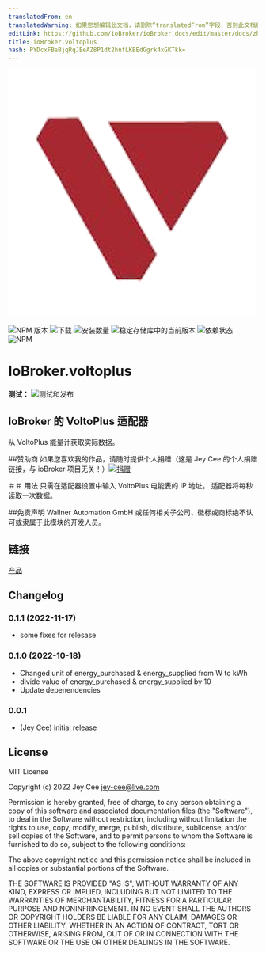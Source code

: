 ```yaml
---
translatedFrom: en
translatedWarning: 如果您想编辑此文档，请删除“translatedFrom”字段，否则此文档将再次自动翻译
editLink: https://github.com/ioBroker/ioBroker.docs/edit/master/docs/zh-cn/adapterref/iobroker.voltoplus/README.md
title: ioBroker.voltoplus
hash: PYDcxFBeBjqRqJEeAZ8P1dt2hnfLKBEdGgrk4xGKTkk=
---
```

![标识](../../../en/adapterref/iobroker.voltoplus/admin/voltoplus.png)

![NPM 版本](https://img.shields.io/npm/v/iobroker.voltoplus.svg)
![下载](https://img.shields.io/npm/dm/iobroker.voltoplus.svg)
![安装数量](https://iobroker.live/badges/voltoplus-installed.svg)
![稳定存储库中的当前版本](https://iobroker.live/badges/voltoplus-stable.svg)
![依赖状态](https://img.shields.io/david/Jey-Cee/iobroker.voltoplus.svg)
![NPM](https://nodei.co/npm/iobroker.voltoplus.png?downloads=true)

# IoBroker.voltoplus
**测试：** ![测试和发布](https://github.com/Jey-Cee/ioBroker.voltoplus/workflows/Test%20and%20Release/badge.svg)

## IoBroker 的 VoltoPlus 适配器
从 VoltoPlus 能量计获取实际数据。

##赞助商
如果您喜欢我的作品，请随时提供个人捐赠（这是 Jey Cee 的个人捐赠链接，与 ioBroker 项目无关！）[![捐赠](https://raw.githubusercontent.com/iobroker-community-adapters/ioBroker.wled/master/admin/button.png)](https://www.paypal.com/cgi-bin/webscr?cmd=_s-xclick&hosted_button_id=95YZN2LR59Q64&source=url)

＃＃ 用法
只需在适配器设置中输入 VoltoPlus 电能表的 IP 地址。
适配器将每秒读取一次数据。

##免责声明
Wallner Automation GmbH 或任何相关子公司、徽标或商标绝不认可或隶属于此模块的开发人员。

## 链接
[产品](https://www.voltoplus.com/shop/voltoplus/167/voltoplus?c=44)

## Changelog
<!--
    Placeholder for the next version (at the beginning of the line):
    ### **WORK IN PROGRESS**
-->
### 0.1.1 (2022-11-17)
* some fixes for relesase

### 0.1.0 (2022-10-18)
* Changed unit of energy_purchased & energy_supplied from W to kWh
* divide value of energy_purchased & energy_supplied by 10
* Update depenendencies

### 0.0.1
* (Jey Cee) initial release

## License
MIT License

Copyright (c) 2022 Jey Cee <jey-cee@live.com>

Permission is hereby granted, free of charge, to any person obtaining a copy
of this software and associated documentation files (the "Software"), to deal
in the Software without restriction, including without limitation the rights
to use, copy, modify, merge, publish, distribute, sublicense, and/or sell
copies of the Software, and to permit persons to whom the Software is
furnished to do so, subject to the following conditions:

The above copyright notice and this permission notice shall be included in all
copies or substantial portions of the Software.

THE SOFTWARE IS PROVIDED "AS IS", WITHOUT WARRANTY OF ANY KIND, EXPRESS OR
IMPLIED, INCLUDING BUT NOT LIMITED TO THE WARRANTIES OF MERCHANTABILITY,
FITNESS FOR A PARTICULAR PURPOSE AND NONINFRINGEMENT. IN NO EVENT SHALL THE
AUTHORS OR COPYRIGHT HOLDERS BE LIABLE FOR ANY CLAIM, DAMAGES OR OTHER
LIABILITY, WHETHER IN AN ACTION OF CONTRACT, TORT OR OTHERWISE, ARISING FROM,
OUT OF OR IN CONNECTION WITH THE SOFTWARE OR THE USE OR OTHER DEALINGS IN THE
SOFTWARE.